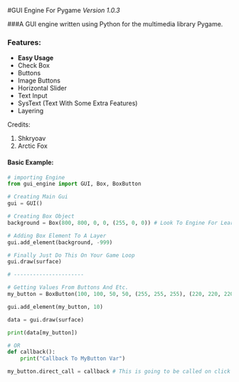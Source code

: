 #GUI Engine For Pygame
*Version 1.0.3*

###A GUI engine written using Python for the multimedia library Pygame. 


### Features:
* **Easy Usage**
* Check Box
* Buttons
* Image Buttons
* Horizontal Slider
* Text Input
* SysText (Text With Some Extra Features)
* Layering

Credits:
1. Shkryoav
2. Arctic Fox

#### Basic Example:
```py
# importing Engine
from gui_engine import GUI, Box, BoxButton

# Creating Main Gui
gui = GUI()

# Creating Box Object
background = Box(800, 800, 0, 0, (255, 0, 0)) # Look To Engine For Learning What Type Variables It Can Get

# Adding Box Element To A Layer
gui.add_element(background, -999)

# Finally Just Do This On Your Game Loop
gui.draw(surface)

# ----------------------

# Getting Values From Buttons And Etc.
my_button = BoxButton(100, 100, 50, 50, (255, 255, 255), (220, 220, 220))

gui.add_element(my_button, 10)

data = gui.draw(surface)

print(data[my_button])

# OR
def callback():
    print("Callback To MyButton Var")

my_button.direct_call = callback # This is going to be called on click
```